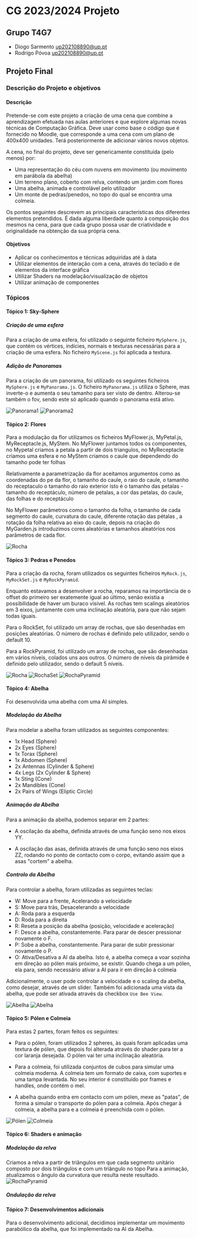# CG 2023/2024 Projeto

## Grupo T4G7

- Diogo Sarmento up202108890@up.pt
- Rodrigo Póvoa up202108890@up.pt

## Projeto Final

### Descrição do Projeto e objetivos

#### Descrição

Pretende-se com este projeto a criação de uma cena que combine a aprendizagem efetuada nas aulas anteriores e que explore algumas novas técnicas de Computação Gráfica. Deve usar como base o código que é fornecido no Moodle, que corresponde a uma cena com um plano de 400x400 unidades. Terá posteriormente de adicionar vários novos objetos.

A cena, no final do projeto, deve ser genericamente constituída (pelo menos) por:

- Uma representação do céu com nuvens em movimento (ou movimento em parábola da abelha)
- Um terreno plano, coberto com relva, contendo um jardim com flores
- Uma abelha, animada e controlável pelo utilizador
- Um monte de pedras/penedos, no topo do qual se encontra uma colmeia.

Os pontos seguintes descrevem as principais características dos diferentes elementos pretendidos. É dada alguma liberdade quanto à composição dos mesmos na cena, para que cada grupo possa usar de criatividade e originalidade na obtenção da sua própria cena.



#### Objetivos

- Aplicar os conhecimentos e técnicas adquiridas até à data
- Utilizar elementos de interação com a cena, através do teclado e de elementos da interface gráfica
- Utilizar Shaders na modelação/visualização de objetos
- Utilizar animação de componentes


### Tópicos

#### Tópico 1: Sky-Sphere

##### Criação de uma esfera

Para a criação de uma esfera, foi utilizado o seguinte ficheiro ``MySphere.js``, que contém 
os vértices, indícies, normais e texturas necessárias para a criação de uma esfera. No ficheiro ``MyScene.js`` foi aplicada a textura.

##### Adição de Panoramas 

Para a criação de um panorama, foi utilizado os seguintes ficheiros ``MySphere.js`` e ``MyPanorama.js``. O ficheiro ``MyPanorama.js`` utiliza o Sphere, mas inverte-o e aumenta o seu tamanho para ser visto de dentro. Alterou-se também o fov, sendo este só aplicado quando o panorama está ativo.

![Panorama1](screenshoots/project-t4g7-1a.png)
![Panorama2](screenshoots/project-t4g7-1b.png)

#### Tópico 2: Flores


Para a modulação da flor utilizamos os ficheiros MyFlower.js, MyPetal.js, MyReceptacle.js, MyStem.
No MyFlower juntamos todos os componentes, no Mypetal criamos a petala a partir de dois triangulos, no MyReceptacle criamos uma esfera e no MyStem criamos o caule que dependendo do tamanho pode ter folhas

Relativamente a parametrização da flor aceitamos argumentos como as coordenadas do pe da flor, o tamanho do caule, o raio do caule, o tamanho do receptaculo o tamanho do raio exterior isto é o tamanho das petalas - tamanho do receptáculo, número de petalas, a cor das petalas, do caule, das folhas e do receptáculo

No MyFlower parâmetros como o tamanho da folha, o tamanho de cada segmento do caule, curvatura do caule, diferente rotação das pétalas , a rotação da folha relativa ao eixo do caule, depois na criação do MyGarden.js introduzimos cores aleatórias e tamanhos aleatórios nos parâmetros de cada flor.

![Rocha](screenshoots/project-t4g7-2.png)




#### Tópico 3: Pedras e Penedos

Para a criação da rocha, foram utilizados os seguintes ficheiros ``MyRock.js``, ``MyRockSet.js`` e ``MyRockPyramid``.

Enquanto estavamos a desenvolver a rocha, reparamos na importância de o offset do primeiro ser exatemente igual ao último, senão existia a possibilidade de haver um buraco visível. As rochas tem scalings aleatórios em 3 eixos, juntamente com uma inclinação aleatória, para que não sejam todas iguais.

Para o RockSet, foi utilizado um array de rochas, que são desenhadas em posições aleatórias. O número de rochas é definido pelo utilizador, sendo o default 10.

Para a RockPyramid, foi utilizado um array de rochas, que são desenhadas em vários níveis, colados uns aos outros. O número de níveis da pirâmide é definido pelo utilizador, sendo o default 5 níveis.

![Rocha](screenshoots/project-t4g7-3a.png)
![RochaSet](screenshoots/project-t4g7-3b.png)
![RochaPyramid](screenshoots/project-t4g7-3c.png)

#### Tópico 4: Abelha

Foi desenvolvida uma abelha com uma AI simples.

##### Modelação da Abelha

Para modelar a abelha foram utilizados as seguintes componentes:

- 1x Head (Sphere)
- 2x Eyes (Sphere)
- 1x Torax (Sphere)
- 1x Abdomen (Sphere)
- 2x Antennas (Cylinder & Sphere)
- 4x Legs (2x Cylinder & Sphere)
- 1x Sting (Cone)
- 2x Mandibles (Cone)
- 2x Pairs of Wings (Eliptic Circle)

##### Animação da Abelha

Para a animação da abelha, podemos separar em 2 partes:

- A oscilação da abelha, definida através de uma função seno nos eixos YY.

- A oscilação das asas, definida através de uma função seno nos eixos ZZ, rodando no ponto de contacto com o corpo, evitando assim que a asas "cortem" a abelha.	

##### Controlo da Abelha

Para controlar a abelha, foram utilizadas as seguintes teclas:

- W: Move para a frente, Acelerando a velocidade
- S: Move para trás, Desacelerando a velocidade
- A: Roda para a esquerda
- D: Roda para a direita
- R: Reseta a posição da abelha (posição, velocidade e aceleração)
- F: Desce a abelha, constantemente. Para parar de descer pressionar novamente o F.
- P: Sobe a abelha, constantemente. Para parar de subir pressionar novamente o P.
- O: Ativa/Desativa a AI da abelha. Isto é, a abelha começa a voar sozinha em direção ao pólen mais próximo, se existir. Quando chega a um pólen, ela para, sendo necessário ativar a AI para ir em direção à colmeia

Adicionalmente, o user pode controlar a velocidade e o scaling da abelha, como desejar, através de um slider.
Também foi adicionada uma vista da abelha, que pode ser ativada através da checkbox ``Use Bee View``.

![Abelha](screenshoots/project-t4g7-4a.png)
![Abelha](screenshoots/project-t4g7-4b.png)

#### Tópico 5: Pólen e Colmeia

Para estas 2 partes, foram feitos os seguintes:

- Para o pólen, foram utilizados 2 spheres, às quais foram aplicadas uma textura de pólen, que depois foi alterada através do shader para ter a cor laranja desejada. O pólen vai ter uma inclinação aleatória.

- Para a colmeia, foi utilizada conjuntos de cubos para simular uma colmeia moderna. A colmeia tem um formato de caixa, com suportes e uma tampa levantada. No seu interior é constituído por frames e handles, onde contém o mel.

- A abelha quando entra em contacto com um pólen, mexe as "patas", de forma a simular o transporte do pólen para a colmeia. Após chegar à colmeia, a abelha para e a colmeia é preenchida com o pólen.

![Pólen](screenshoots/project-t4g7-5a.png)
![Colmeia](screenshoots/project-t4g7-5b.png)


#### Tópico 6: Shaders e animação

##### Modelação da relva
Criamos a relva a partir de triângulos em que cada segmento unitário composto por dois triângulos e com um triângulo no topo
Para a animação, atualizamos o ângulo da curvatura que resulta neste resultado.
![RochaPyramid](screenshoots/project-t4g7-7.png)
##### Ondulação da relva

#### Tópico 7: Desenvolvimentos adicionais 

Para o desenvolvimento adicional, decidimos implementar um movimento parabólico da abelha, que foi implementado na AI da Abelha. 


